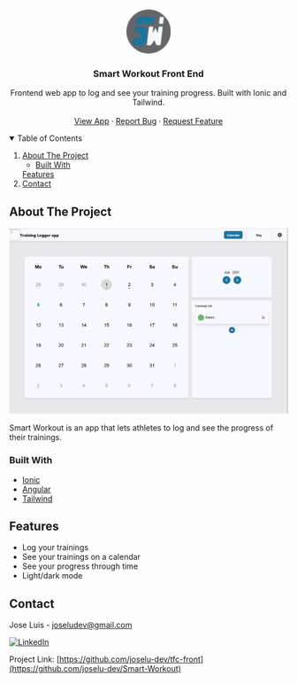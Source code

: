 <!-- PROJECT LOGO -->
<br />
<p align="center">
  <a href="https://github.com/JoseLu-Dev/Smart-Workout">
    <img src="resources/logo.png" alt="Logo" width="80" height="80">
  </a>

  <h3 align="center">Smart Workout Front End</h3>

  <p align="center">
    Frontend web app to log and see your training progress. Built with Ionic and Tailwind.
    <br />
    <br />
    <a href="https://joselu-dev.github.io/Smart-Workout/#/">View App</a>
    ·
    <a href="https://github.com/JoseLu-Dev/Smart-Workout/issues">Report Bug</a>
    ·
    <a href="https://github.com/JoseLu-Dev/Smart-Workout/issues">Request Feature</a>
  </p>
</p>


<!-- TABLE OF CONTENTS -->
<details open="open">
  <summary>Table of Contents</summary>
  <ol>
    <li>
      <a href="#about-the-project">About The Project</a>
      <ul>
        <li><a href="#built-with">Built With</a></li>
      </ul>
    </li>
    <a href="#features">Features</a>
    <li><a href="#contact">Contact</a></li>
  </ol>
</details>


<!-- ABOUT THE PROJECT -->
## About The Project

[![Smart Workout Screen Shot][product-screenshot]](https://joselu-dev.github.io/Smart-Workout/#/)

Smart Workout is an app that lets athletes to log and see the progress of their trainings. 

### Built With

* [Ionic](https://ionicframework.com/)
* [Angular](https://angular.io/)
* [Tailwind](https://tailwindcss.com/)

<!-- APP FEATURES -->
## Features

- Log your trainings
- See your trainings on a calendar
- See your progress through time
- Light/dark mode

<!-- CONTACT -->
## Contact

Jose Luis - joseludev@gmail.com 

[![LinkedIn][linkedin-shield]][linkedin-url]

Project Link: [https://github.com/joselu-dev/tfc-front](https://github.com/joselu-dev/Smart-Workout)


[linkedin-shield]: https://img.shields.io/badge/-LinkedIn-black.svg?style=for-the-badge&logo=linkedin&colorB=555
[linkedin-url]: https://es.linkedin.com/in/jose-luis-alfaro-carretero-0a5912208/es
[product-screenshot]: resources/images/calendar.png
